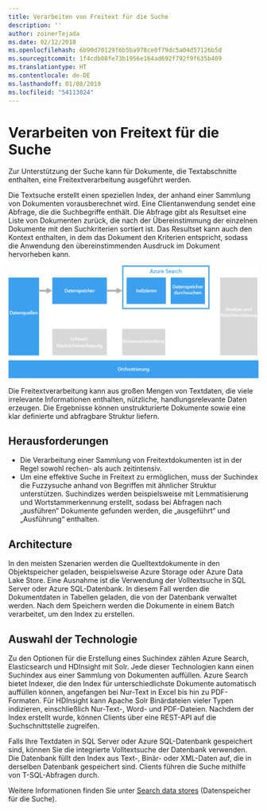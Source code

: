 ```yaml
---
title: Verarbeiten von Freitext für die Suche
description: ''
author: zoinerTejada
ms.date: 02/12/2018
ms.openlocfilehash: 6b90d70129f6b5ba978ce0f79dc5a04d57126b5d
ms.sourcegitcommit: 1f4cdb08fe73b1956e164ad692f792f9f635b409
ms.translationtype: HT
ms.contentlocale: de-DE
ms.lasthandoff: 01/08/2019
ms.locfileid: "54113024"
---
```

# <a name="processing-free-form-text-for-search"></a>Verarbeiten von Freitext für die Suche

Zur Unterstützung der Suche kann für Dokumente, die Textabschnitte enthalten, eine Freitextverarbeitung ausgeführt werden.

Die Textsuche erstellt einen speziellen Index, der anhand einer Sammlung von Dokumenten vorausberechnet wird. Eine Clientanwendung sendet eine Abfrage, die die Suchbegriffe enthält. Die Abfrage gibt als Resultset eine Liste von Dokumenten zurück, die nach der Übereinstimmung der einzelnen Dokumente mit den Suchkriterien sortiert ist. Das Resultset kann auch den Kontext enthalten, in dem das Dokument den Kriterien entspricht, sodass die Anwendung den übereinstimmenden Ausdruck im Dokument hervorheben kann.

![Diagramm einer Suchpipeline](./images/search-pipeline.png)

Die Freitextverarbeitung kann aus großen Mengen von Textdaten, die viele irrelevante Informationen enthalten, nützliche, handlungsrelevante Daten erzeugen. Die Ergebnisse können unstrukturierte Dokumente sowie eine klar definierte und abfragbare Struktur liefern.

## <a name="challenges"></a>Herausforderungen

- Die Verarbeitung einer Sammlung von Freitextdokumenten ist in der Regel sowohl rechen- als auch zeitintensiv.
- Um eine effektive Suche in Freitext zu ermöglichen, muss der Suchindex die Fuzzysuche anhand von Begriffen mit ähnlicher Struktur unterstützen. Suchindizes werden beispielsweise mit Lemmatisierung und Wortstammerkennung erstellt, sodass bei Abfragen nach „ausführen“ Dokumente gefunden werden, die „ausgeführt“ und „Ausführung“ enthalten.

## <a name="architecture"></a>Architecture

In den meisten Szenarien werden die Quelltextdokumente in den Objektspeicher geladen, beispielsweise Azure Storage oder Azure Data Lake Store. Eine Ausnahme ist die Verwendung der Volltextsuche in SQL Server oder Azure SQL-Datenbank. In diesem Fall werden die Dokumentdaten in Tabellen geladen, die von der Datenbank verwaltet werden. Nach dem Speichern werden die Dokumente in einem Batch verarbeitet, um den Index zu erstellen.

## <a name="technology-choices"></a>Auswahl der Technologie

Zu den Optionen für die Erstellung eines Suchindex zählen Azure Search, Elasticsearch und HDInsight mit Solr. Jede dieser Technologien kann einen Suchindex aus einer Sammlung von Dokumenten auffüllen. Azure Search bietet Indexer, die den Index für unterschiedlichste Dokumente automatisch auffüllen können, angefangen bei Nur-Text in Excel bis hin zu PDF-Formaten. Für HDInsight kann Apache Solr Binärdateien vieler Typen indizieren, einschließlich Nur-Text-, Word- und PDF-Dateien. Nachdem der Index erstellt wurde, können Clients über eine REST-API auf die Suchschnittstelle zugreifen.

Falls Ihre Textdaten in SQL Server oder Azure SQL-Datenbank gespeichert sind, können Sie die integrierte Volltextsuche der Datenbank verwenden. Die Datenbank füllt den Index aus Text-, Binär- oder XML-Daten auf, die in derselben Datenbank gespeichert sind. Clients führen die Suche mithilfe von T-SQL-Abfragen durch.

Weitere Informationen finden Sie unter [Search data stores](../technology-choices/search-options.md) (Datenspeicher für die Suche).
